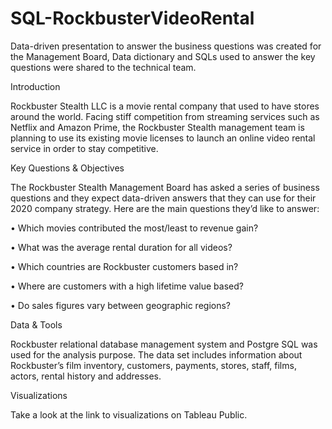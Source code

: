 # SQL-RockbusterVideoRental

Data-driven presentation to answer the business questions was created for the Management Board, Data dictionary and SQLs used to answer the key questions were shared to the technical team.



Introduction

Rockbuster Stealth LLC is a movie rental company that used to have stores around the world. Facing stiff competition from streaming services such as Netflix and Amazon Prime, the Rockbuster Stealth management team is planning to use its existing movie licenses to launch an online video rental service in order to stay competitive.


Key Questions & Objectives

The Rockbuster Stealth Management Board has asked a series of business questions and they expect data-driven answers that they can use for their 2020 company strategy. Here are the main questions they’d like to answer:

• Which movies contributed the most/least to revenue gain?

• What was the average rental duration for all videos?

• Which countries are Rockbuster customers based in?

• Where are customers with a high lifetime value based?

• Do sales figures vary between geographic regions?

Data & Tools

Rockbuster relational database management system and Postgre SQL was used for the analysis purpose. The data set includes information about Rockbuster’s film inventory, customers, payments, stores, staff, films, actors, rental history and addresses.


Visualizations

Take a look at the link to visualizations on Tableau Public.
